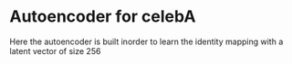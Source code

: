 # Autoencoder for celebA
Here the autoencoder is built inorder to learn the identity mapping with a latent vector of size 256
